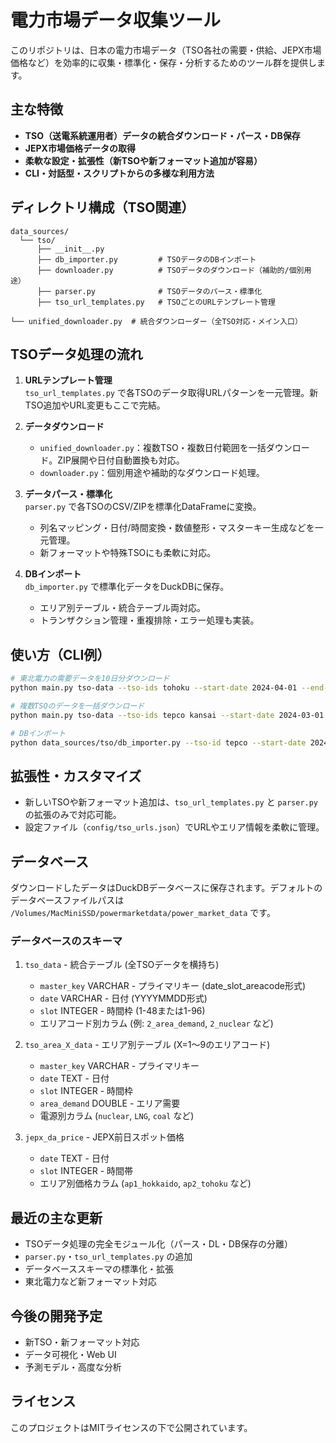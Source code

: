# 電力市場データ収集ツール

このリポジトリは、日本の電力市場データ（TSO各社の需要・供給、JEPX市場価格など）を効率的に収集・標準化・保存・分析するためのツール群を提供します。

## 主な特徴

- **TSO（送電系統運用者）データの統合ダウンロード・パース・DB保存**
- **JEPX市場価格データの取得**
- **柔軟な設定・拡張性（新TSOや新フォーマット追加が容易）**
- **CLI・対話型・スクリプトからの多様な利用方法**

## ディレクトリ構成（TSO関連）

```
data_sources/
  └── tso/
      ├── __init__.py
      ├── db_importer.py         # TSOデータのDBインポート
      ├── downloader.py          # TSOデータのダウンロード（補助的/個別用途）
      ├── parser.py              # TSOデータのパース・標準化
      ├── tso_url_templates.py   # TSOごとのURLテンプレート管理
      └── unified_downloader.py  # 統合ダウンローダー（全TSO対応・メイン入口）
```

## TSOデータ処理の流れ

1. **URLテンプレート管理**  
   `tso_url_templates.py` で各TSOのデータ取得URLパターンを一元管理。新TSO追加やURL変更もここで完結。

2. **データダウンロード**  
   - `unified_downloader.py`：複数TSO・複数日付範囲を一括ダウンロード。ZIP展開や日付自動置換も対応。
   - `downloader.py`：個別用途や補助的なダウンロード処理。

3. **データパース・標準化**  
   `parser.py` で各TSOのCSV/ZIPを標準化DataFrameに変換。  
   - 列名マッピング・日付/時間変換・数値整形・マスターキー生成などを一元管理。
   - 新フォーマットや特殊TSOにも柔軟に対応。

4. **DBインポート**  
   `db_importer.py` で標準化データをDuckDBに保存。  
   - エリア別テーブル・統合テーブル両対応。
   - トランザクション管理・重複排除・エラー処理も実装。

## 使い方（CLI例）

```bash
# 東北電力の需要データを10日分ダウンロード
python main.py tso-data --tso-ids tohoku --start-date 2024-04-01 --end-date 2024-04-10

# 複数TSOのデータを一括ダウンロード
python main.py tso-data --tso-ids tepco kansai --start-date 2024-03-01 --end-date 2024-03-31

# DBインポート
python data_sources/tso/db_importer.py --tso-id tepco --start-date 2024-01-01 --end-date 2024-01-31
```

## 拡張性・カスタマイズ

- 新しいTSOや新フォーマット追加は、`tso_url_templates.py` と `parser.py` の拡張のみで対応可能。
- 設定ファイル（`config/tso_urls.json`）でURLやエリア情報を柔軟に管理。

## データベース

ダウンロードしたデータはDuckDBデータベースに保存されます。デフォルトのデータベースファイルパスは `/Volumes/MacMiniSSD/powermarketdata/power_market_data` です。

### データベースのスキーマ

1. `tso_data` - 統合テーブル (全TSOデータを横持ち)
   - `master_key` VARCHAR - プライマリキー (date_slot_areacode形式)
   - `date` VARCHAR - 日付 (YYYYMMDD形式)
   - `slot` INTEGER - 時間枠 (1-48または1-96)
   - エリアコード別カラム (例: `2_area_demand`, `2_nuclear` など)

2. `tso_area_X_data` - エリア別テーブル (X=1〜9のエリアコード)
   - `master_key` VARCHAR - プライマリキー
   - `date` TEXT - 日付
   - `slot` INTEGER - 時間枠
   - `area_demand` DOUBLE - エリア需要
   - 電源別カラム (`nuclear`, `LNG`, `coal` など)

3. `jepx_da_price` - JEPX前日スポット価格
   - `date` TEXT - 日付
   - `slot` INTEGER - 時間帯
   - エリア別価格カラム (`ap1_hokkaido`, `ap2_tohoku` など)

## 最近の主な更新

- TSOデータ処理の完全モジュール化（パース・DL・DB保存の分離）
- `parser.py`・`tso_url_templates.py` の追加
- データベーススキーマの標準化・拡張
- 東北電力など新フォーマット対応

## 今後の開発予定

- 新TSO・新フォーマット対応
- データ可視化・Web UI
- 予測モデル・高度な分析

## ライセンス

このプロジェクトはMITライセンスの下で公開されています。 